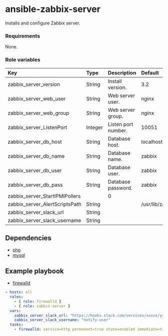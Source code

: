 # ansible-zabbix-server
Installs and configure Zabbix server.

### Requirements
None.

### Role variables
|Key|Type|Description|Default|
|:--|:---|:----------|:------|
|zabbix_server_version|String|Install version.|3.2|
|zabbix_server_web_user|String|Web server user.|nginx|
|zabbix_server_web_group|String|Web server group.|nginx|
|zabbix_server_ListenPort|Integer|Listen port number.|10051|
|zabbix_server_db_host|String|Database host.|localhost|
|zabbix_server_db_name|String|Database name.|zabbix|
|zabbix_server_db_user|String|Database user.|zabbix|
|zabbix_server_db_pass|String|Database password.|zabbix|
|zabbix_server_StartIPMIPollers||0|
|zabbix_server_AlertScriptsPath|String||/usr/lib/zabbix/alertscripts|
|zabbix_server_slack_url|String|||
|zabbix_server_slack_username|String|||

## Dependencies
+ [php](https://github.com/shomatan/ansible-php.git)
+ [mysql](https://github.com/shomatan/ansible-mysql.git)

## Example playbook
+ [firewalld](https://github.com/shomatan/ansible-firewalld.git)

```yaml
- hosts: all
  roles:
    - { role: firewalld }
    - { role: zabbix-server }
  vars:
    zabbix_server_slack_url: "https://hooks.slack.com/services/xxxxx/yyyyy/zzzzz"
    zabbix_server_slack_username: "notify-user"    
  tasks:  
    - firewalld: service=http permanent=true state=enabled immediate=true
```
